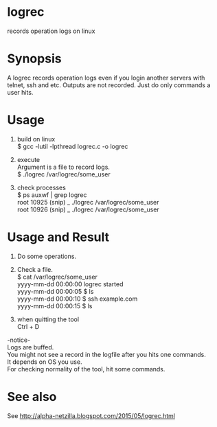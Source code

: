# logrec
records operation logs on linux

# Synopsis
A logrec records operation logs even if you login another servers with telnet, ssh and etc.
Outputs are not recorded. Just do only commands a user hits.

# Usage
1. build on linux  
$ gcc  -lutil -lpthread  logrec.c -o logrec

2. execute  
Argument is a file to record logs.  
$ ./logrec /var/logrec/some_user

3. check processes  
$ ps auxwf | grep logrec  
root     10925  (snip)  \_ ./logrec /var/logrec/some_user  
root     10926  (snip)      \_ ./logrec /var/logrec/some_user


# Usage and Result  
1. Do some operations.

2. Check a file.  
$ cat /var/logrec/some_user  
yyyy-mm-dd 00:00:00 logrec started  
yyyy-mm-dd 00:00:05 $ ls  
yyyy-mm-dd 00:00:10 $ ssh example.com  
yyyy-mm-dd 00:00:15 $ ls

3. when quitting the tool  
Ctrl + D

-notice-  
Logs are buffed.  
You might not see a record in the logfile after you hits one commands.  
It depends on OS you use.  
For checking normality of the tool, hit some commands.  


# See also
See http://alpha-netzilla.blogspot.com/2015/05/logrec.html





